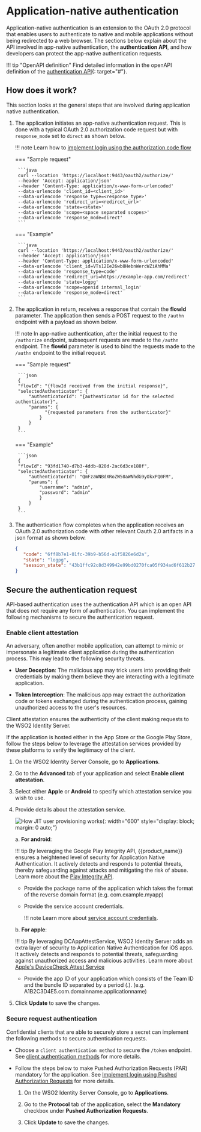 # Application-native authentication

Application-native authentication is an extension to the OAuth 2.0 protocol that enables users to authenticate to native and mobile applications without being redirected to a web browser. The sections below explain about the API involved in app-native authentication, the **authentication API**,  and how developers can protect the app-native authentication requests.

!!! tip "OpenAPI definition"
	Find detailed information in the openAPI definition of the [authentication API]({{base_path}}/apis/authentication-api/){: target="#"}.

## How does it work?

This section looks at the general steps that are involved during application native authentication.

1. The application initiates an app-native authentication request. This is done with a typical OAuth 2.0 authorization code request but with `response_mode` set to `direct` as shown below.


	!!! note
		Learn how to [implement login using the authorization code flow]({{base_path}}/guides/authentication/oidc/implement-auth-code/)

	=== "Sample request"
	
		```java
		curl --location 'https://localhost:9443/oauth2/authorize/'
		--header 'Accept: application/json'
		--header 'Content-Type: application/x-www-form-urlencoded'
		--data-urlencode 'client_id=<client_id>'
		--data-urlencode 'response_type=<response_type>'
		--data-urlencode 'redirect_uri=<redircet_url>'
		--data-urlencode 'state=<state>'
		--data-urlencode 'scope=<space separated scopes>'
		--data-urlencode 'response_mode=direct'
		```
	
	=== "Example"
	
		```java
		curl --location 'https://localhost:9443/oauth2/authorize/'
		--header 'Accept: application/json'
		--header 'Content-Type: application/x-www-form-urlencoded'
		--data-urlencode 'client_id=VTs12Ie26wb8HebnWercWZiAhMMa'
		--data-urlencode 'response_type=code'
		--data-urlencode 'redirect_uri=https://example-app.com/redirect'
		--data-urlencode 'state=logpg'
		--data-urlencode 'scope=openid internal_login'
		--data-urlencode 'response_mode=direct'
		```

2. The application in return, receives a response that contain the **flowId** parameter. The application then sends a POST request to the `/authn` endpoint with a payload as shown below.

	!!! note
		In app-native authentication, after the initial request to the `/authorize` endpoint, subsequent requests are made to the `/authn` endpoint. The **flowId** parameter is used to bind the requests made to the `/authn` endpoint to the initial request.

	=== "Sample request"

		```json
		{
		"flowId": "{flowId received from the initial response}",
		"selectedAuthenticator": {
		    "authenticatorId": "{authenticator id for the selected authenticator}",
		    "params": {
		          "{requested parameters from the authenticator}"
		    	}
			}
		}
		```

	=== "Example"

		```json
		{
		"flowId": "93fd1740-d7b3-4ddb-820d-2ac6d3ce188f",
		"selectedAuthenticator": {
		    "authenticatorId": "QmFzaWNBdXRoZW50aWNhdG9yOkxPQ0FM",
		    "params": {
		        "username": "admin",
		        "password": "admin"
		    	}
			}
		}
		```

3. The authentication flow completes when the application receives an OAuth 2.0 authorization code with other relevant Oauth 2.0 artifacts in a json format as shown below.

	```json
	{
	   "code": "6ff8b7e1-01fc-39b9-b56d-a1f5826e6d2a",
	   "state": "logpg",
	   "session_state": "43b1ffc92c8d349942e99bd0270fca05f934ad6f612b27f40a5fa60b96bd093c.iD4RK8Etr4XruxnYMEvcKQ"
	}
	```


## Secure the authentication request

API-based authentication uses the authentication API which is an open API that does not require any form of authentication. You can implement the following mechanisms to secure the authentication request.

### Enable client attestation

An adversary, often another mobile application, can attempt to mimic or impersonate a legitimate client application during the authentication process. This may lead to the following security threats.

- **User Deception**: The malicious app may trick users into providing their credentials by making them believe they are interacting with a legitimate application.

- **Token Interception**: The malicious app may extract the authorization code or tokens exchanged during the authentication process, gaining unauthorized access to the user's resources.

Client attestation ensures the authenticity of the client making requests to the WSO2 Identity Server.

If the application is hosted either in the App Store or the Google Play Store, follow the steps below to leverage the attestation services provided by these platforms to verify the legitimacy of the client.

1. On the WSO2 Identity Server Console, go to **Applications**.
2. Go to the **Advanced** tab of your application and select **Enable client attestation**.
3. Select either **Apple** or **Android** to specify which attestation service you wish to use.

4. Provide details about the attestation service.

	![How JIT user provisioning works]({{base_path}}/assets/img/references/enable-client-attestation.png){: width="600" style="display: block; margin: 0 auto;"}

	a. **For android**:

    !!! tip
	    By leveraging the Google Play Integrity API, {{product_name}} ensures a heightened level of security for Application Native Authentication. It actively detects and responds to potential threats, thereby safeguarding against attacks and mitigating the risk of abuse.
	    Learn more about the [Play Integrity API](https://developer.android.com/google/play/integrity/overview).

	- Provide the package name of the application which takes the format of the reverse domain format (e.g. com.example.myapp)

	- Provide the service account credentials.
		
		!!! note
			Learn more about [service account credentials](https://cloud.google.com/iam/docs/service-account-creds).

	b. **For apple**:

    !!! tip
	    By leveraging DCAppAttestService, WSO2 Identity Server adds an extra layer of security to Application Native Authentication for iOS apps. It actively detects and responds to potential threats, safeguarding against unauthorized access and malicious activities.
	    Learn more about [Apple's DeviceCheck Attest Service](https://developer.apple.com/documentation/devicecheck/dcappattestservice)

	- Provide the app ID of your application which consists of the Team ID and the bundle ID separated by a period (.). (e.g. A1B2C3D4E5.com.domainname.applicationname)

5. Click **Update** to save the changes.

### Secure request authentication
Confidential clients that are able to securely store a secret can implement the following methods to secure authentication requests.

- Choose a `client authentication method` to secure the `/token` endpoint. See [client authentication methods]({{base_path}}/references/app-settings/oidc-settings-for-app/#client-authentication) for more details.

- Follow the steps below to make Pushed Authorization Requests (PAR) mandatory for the application. See [Implement login using Pushed Authorization Requests]({{base_path}}/guides/authentication/oidc/implement-login-with-par/) for more details.

	1. On the WSO2 Identity Server Console, go to **Applications**.

	2. Go to the **Protocol** tab of the application, select the **Mandatory** checkbox under **Pushed Authorization Requests**.

	3. Click **Update** to save the changes.
